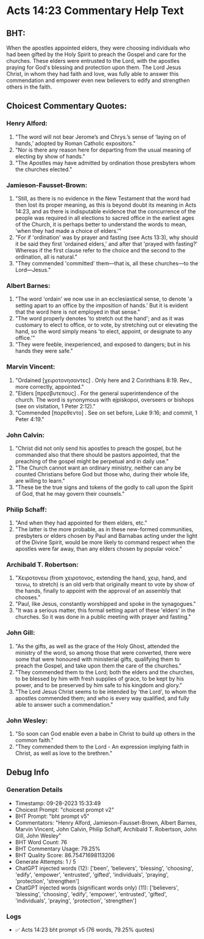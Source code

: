 # Acts 14:23 Commentary Help Text

## BHT:
When the apostles appointed elders, they were choosing individuals who had been gifted by the Holy Spirit to preach the Gospel and care for the churches. These elders were entrusted to the Lord, with the apostles praying for God's blessing and protection upon them. The Lord Jesus Christ, in whom they had faith and love, was fully able to answer this commendation and empower even new believers to edify and strengthen others in the faith.

## Choicest Commentary Quotes:
### Henry Alford:
1. "The word will not bear Jerome’s and Chrys.’s sense of ‘laying on of hands,’ adopted by Roman Catholic expositors."
2. "Nor is there any reason here for departing from the usual meaning of electing by show of hands."
3. "The Apostles may have admitted by ordination those presbyters whom the churches elected."

### Jamieson-Fausset-Brown:
1. "Still, as there is no evidence in the New Testament that the word had then lost its proper meaning, as this is beyond doubt its meaning in Acts 14:23, and as there is indisputable evidence that the concurrence of the people was required in all elections to sacred office in the earliest ages of the Church, it is perhaps better to understand the words to mean, 'when they had made a choice of elders.'"
2. "For if 'ordination' was by prayer and fasting (see Acts 13:3), why should it be said they first 'ordained elders,' and after that 'prayed with fasting?' Whereas if the first clause refer to the choice and the second to the ordination, all is natural."
3. "They commended 'committed' them—that is, all these churches—to the Lord—Jesus."

### Albert Barnes:
1. "The word 'ordain' we now use in an ecclesiastical sense, to denote 'a setting apart to an office by the imposition of hands.' But it is evident that the word here is not employed in that sense."
2. "The word properly denotes 'to stretch out the hand'; and as it was customary to elect to office, or to vote, by stretching out or elevating the hand, so the word simply means 'to elect, appoint, or designate to any office.'"
3. "They were feeble, inexperienced, and exposed to dangers; but in his hands they were safe."

### Marvin Vincent:
1. "Ordained [χειροτονησαντες] . Only here and 2 Corinthians 8:19. Rev., more correctly, appointed."
2. "Elders [πρεσβυτεπους] . For the general superintendence of the church. The word is synonymous with ejpiskopoi, overseers or bishops (see on visitation, 1 Peter 2:12)."
3. "Commended [παρεθεντο] . See on set before, Luke 9:16; and commit, 1 Peter 4:19."

### John Calvin:
1. "Christ did not only send his apostles to preach the gospel, but he commanded also that there should be pastors appointed, that the preaching of the gospel might be perpetual and in daily use."
2. "The Church cannot want an ordinary ministry, neither can any be counted Christians before God but those who, during their whole life, are willing to learn."
3. "These be the true signs and tokens of the godly to call upon the Spirit of God, that he may govern their counsels."

### Philip Schaff:
1. "And when they had appointed for them elders, etc."
2. "The latter is the more probable, as in these new-formed communities, presbyters or elders chosen by Paul and Barnabas acting under the light of the Divine Spirit, would be more likely to command respect when the apostles were far away, than any elders chosen by popular voice."

### Archibald T. Robertson:
1. "Χειροτονεω (from χειροτονος, extending the hand, χειρ, hand, and τεινω, to stretch) is an old verb that originally meant to vote by show of the hands, finally to appoint with the approval of an assembly that chooses."
2. "Paul, like Jesus, constantly worshipped and spoke in the synagogues."
3. "It was a serious matter, this formal setting apart of these 'elders' in the churches. So it was done in a public meeting with prayer and fasting."

### John Gill:
1. "As the gifts, as well as the grace of the Holy Ghost, attended the ministry of the word, so among those that were converted, there were some that were honoured with ministerial gifts, qualifying them to preach the Gospel, and take upon them the care of the churches."
2. "They commended them to the Lord; both the elders and the churches, to be blessed by him with fresh supplies of grace, to be kept by his power, and to be preserved by him safe to his kingdom and glory."
3. "The Lord Jesus Christ seems to be intended by 'the Lord', to whom the apostles commended them; and who is every way qualified, and fully able to answer such a commendation."

### John Wesley:
1. "So soon can God enable even a babe in Christ to build up others in the common faith."
2. "They commended them to the Lord - An expression implying faith in Christ, as well as love to the brethren."


## Debug Info
### Generation Details
- Timestamp: 09-28-2023 15:33:49
- Choicest Prompt: "choicest prompt v2"
- BHT Prompt: "bht prompt v5"
- Commentators: "Henry Alford, Jamieson-Fausset-Brown, Albert Barnes, Marvin Vincent, John Calvin, Philip Schaff, Archibald T. Robertson, John Gill, John Wesley"
- BHT Word Count: 76
- BHT Commentary Usage: 79.25%
- BHT Quality Score: 86.75471698113206
- Generate Attempts: 1 / 5
- ChatGPT injected words (12):
	['been', 'believers', 'blessing', 'choosing', 'edify', 'empower', 'entrusted', 'gifted', 'individuals', 'praying', 'protection', 'strengthen']
- ChatGPT injected words (significant words only) (11):
	['believers', 'blessing', 'choosing', 'edify', 'empower', 'entrusted', 'gifted', 'individuals', 'praying', 'protection', 'strengthen']

### Logs
- ✅ Acts 14:23 bht prompt v5 (76 words, 79.25% quotes)